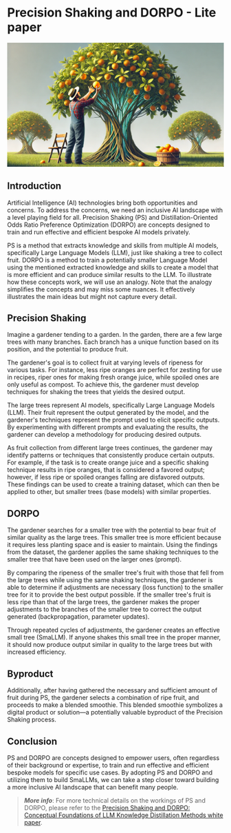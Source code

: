 # Precision Shaking and DORPO - Lite paper

![](../Assets/ps_dorpo_lp_banner.webp "Precision Shaking and DORPO - Lite paper")

## Introduction
Artificial Intelligence (AI) technologies bring both opportunities and concerns. To address the concerns, we need an inclusive AI landscape with a level playing field for all. Precision Shaking (PS) and Distillation-Oriented Odds Ratio Preference Optimization (DORPO) are concepts designed to train and run effective and efficient bespoke AI models privately.

PS is a method that extracts knowledge and skills from multiple AI models, specifically Large Language Models (LLM), just like shaking a tree to collect fruit. DORPO is a method to train a potentially smaller Language Model using the mentioned extracted knowledge and skills to create a model that is more efficient and can produce similar results to the LLM. To illustrate how these concepts work, we will use an analogy. Note that the analogy simplifies the concepts and may miss some nuances. It effectively illustrates the main ideas but might not capture every detail.

## Precision Shaking
Imagine a gardener tending to a garden. In the garden, there are a few large trees with many branches. Each branch has a unique function based on its position, and the potential to produce fruit.

The gardener's goal is to collect fruit at varying levels of ripeness for various tasks. For instance, less ripe oranges are perfect for zesting for use in recipes, riper ones for making fresh orange juice, while spoiled ones are only useful as compost. To achieve this, the gardener must develop techniques for shaking the trees that yields the desired output.

The large trees represent AI models, specifically Large Language Models (LLM). Their fruit represent the output generated by the model, and the gardener's techniques represent the prompt used to elicit specific outputs. By experimenting with different prompts and evaluating the results, the gardener can develop a methodology for producing desired outputs.

As fruit collection from different large trees continues, the gardener may identify patterns or techniques that consistently produce certain outputs. For example, if the task is to create orange juice and a specific shaking technique results in ripe oranges, that is considered a favored output; however, if less ripe or spoiled oranges falling are disfavored outputs. These findings can be used to create a training dataset, which can then be applied to other, but smaller trees (base models) with similar properties.

## DORPO
The gardener searches for a smaller tree with the potential to bear fruit of similar quality as the large trees. This smaller tree is more efficient because it requires less planting space and is easier to maintain. Using the findings from the dataset, the gardener applies the same shaking techniques to the smaller tree that have been used on the larger ones (prompt). 

By comparing the ripeness of the smaller tree's fruit with those that fell from the large trees while using the same shaking techniques, the gardener is able to determine if adjustments are necessary (loss function) to the smaller tree for it to provide the best output possible. If the smaller tree's fruit is less ripe than that of the large trees, the gardener makes the proper adjustments to the branches of the smaller tree to correct the output generated (backpropagation, parameter updates).

Through repeated cycles of adjustments, the gardener creates an effective small tree (SmaLLM). If anyone shakes this small tree in the proper manner, it should now produce output similar in quality to the large trees but with increased efficiency.

## Byproduct
Additionally, after having gathered the necessary and sufficient amount of fruit during PS, the gardener selects a combination of ripe fruit, and proceeds to make a blended smoothie. This blended smoothie symbolizes a digital product or solution—a potentially valuable byproduct of the Precision Shaking process.

## Conclusion
PS and DORPO are concepts designed to empower users, often regardless of their background or expertise, to train and run effective and efficient bespoke models for specific use cases. By adopting PS and DORPO and utilizing them to build SmaLLMs, we can take a step closer toward building a more inclusive AI landscape that can benefit many people.


> **_More info_**: For more technical details on the workings of PS and DORPO, please refer to the [Precision Shaking and DORPO: Conceptual Foundations of LLM Knowledge Distillation Methods white paper](https://github.com/OpZest/internal/blob/main/White_papers/Precision_Shaking_and_DORPO.md).
